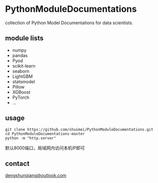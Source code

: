 # PythonModuleDocumentations
collection of Python Model Documentations for data scientists.

## module lists
+ numpy
+ pandas
+ Pyod
+ scikit-learn
+ seaborn
+ LightGBM
+ statsmodel
+ Pillow
+ XGBoost
+ PyTorch
+ ...

## usage
```
git clone https://github.com/shuimei/PythonModuleDocumentations.git
cd PythonModuleDocumentations-master
python -m "http.server"
```
默认8000端口，局域网内访问本机IP即可

## contact
[dengshunqiang@outlook.com](dengshunqiang@outlook.com)
